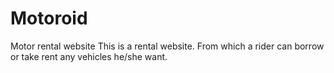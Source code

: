 # Motoroid
Motor rental website
This is a rental website. From which a rider can borrow or take rent any vehicles he/she want.

